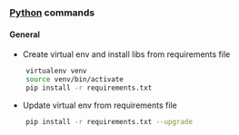 ### [Python](https://www.python.org/) commands

#### General
- Create virtual env and install libs from requirements file
````bash
    virtualenv venv
    source venv/bin/activate
    pip install -r requirements.txt
````
- Update virtual env from requirements file
````bash
    pip install -r requirements.txt --upgrade
````
